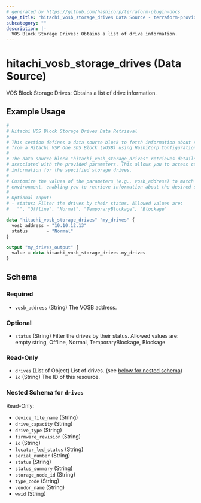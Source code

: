 ```yaml
---
# generated by https://github.com/hashicorp/terraform-plugin-docs
page_title: "hitachi_vosb_storage_drives Data Source - terraform-provider-hitachi"
subcategory: ""
description: |-
  VOS Block Storage Drives: Obtains a list of drive information.
---
```


# hitachi_vosb_storage_drives (Data Source)

VOS Block Storage Drives: Obtains a list of drive information.

## Example Usage

```terraform
#
# Hitachi VOS Block Storage Drives Data Retrieval
#
# This section defines a data source block to fetch information about storage drives
# from a Hitachi VSP One SDS Block (VOSB) using HashiCorp Configuration Language (HCL).
#
# The data source block "hitachi_vosb_storage_drives" retrieves details about storage drives
# associated with the provided parameters. This allows you to access configuration and property
# information for the specified storage drives.
#
# Customize the values of the parameters (e.g., vosb_address) to match your
# environment, enabling you to retrieve information about the desired storage drives.
#
# Optional Input:
# - status: Filter the drives by their status. Allowed values are:
#   "", "Offline", "Normal", "TemporaryBlockage", "Blockage"

data "hitachi_vosb_storage_drives" "my_drives" {
  vosb_address = "10.10.12.13"
  status       = "Normal"
}

output "my_drives_output" {
  value = data.hitachi_vosb_storage_drives.my_drives
}
```

<!-- schema generated by tfplugindocs -->
## Schema

### Required

- `vosb_address` (String) The VOSB address.

### Optional

- `status` (String) Filter the drives by their status. Allowed values are: empty string, Offline, Normal, TemporaryBlockage, Blockage

### Read-Only

- `drives` (List of Object) List of drives. (see [below for nested schema](#nestedatt--drives))
- `id` (String) The ID of this resource.

<a id="nestedatt--drives"></a>
### Nested Schema for `drives`

Read-Only:

- `device_file_name` (String)
- `drive_capacity` (String)
- `drive_type` (String)
- `firmware_revision` (String)
- `id` (String)
- `locator_led_status` (String)
- `serial_number` (String)
- `status` (String)
- `status_summary` (String)
- `storage_node_id` (String)
- `type_code` (String)
- `vendor_name` (String)
- `wwid` (String)
